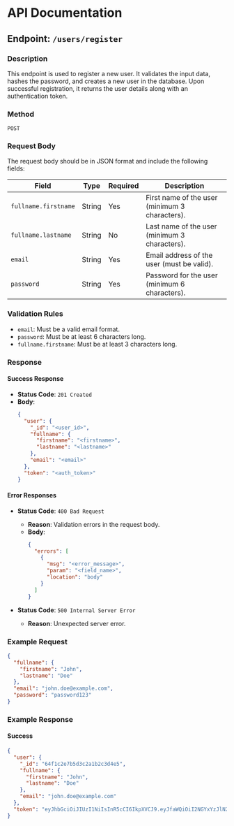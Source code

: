 # API Documentation

## Endpoint: `/users/register`

### Description

This endpoint is used to register a new user. It validates the input data, hashes the password, and creates a new user in the database. Upon successful registration, it returns the user details along with an authentication token.

### Method

`POST`

### Request Body

The request body should be in JSON format and include the following fields:

| Field                | Type   | Required | Description                                    |
| -------------------- | ------ | -------- | ---------------------------------------------- |
| `fullname.firstname` | String | Yes      | First name of the user (minimum 3 characters). |
| `fullname.lastname`  | String | No       | Last name of the user (minimum 3 characters).  |
| `email`              | String | Yes      | Email address of the user (must be valid).     |
| `password`           | String | Yes      | Password for the user (minimum 6 characters).  |

### Validation Rules

- `email`: Must be a valid email format.
- `password`: Must be at least 6 characters long.
- `fullname.firstname`: Must be at least 3 characters long.

### Response

#### Success Response

- **Status Code**: `201 Created`
- **Body**:
  ```json
  {
    "user": {
      "_id": "<user_id>",
      "fullname": {
        "firstname": "<firstname>",
        "lastname": "<lastname>"
      },
      "email": "<email>"
    },
    "token": "<auth_token>"
  }
  ```

#### Error Responses

- **Status Code**: `400 Bad Request`

  - **Reason**: Validation errors in the request body.
  - **Body**:
    ```json
    {
      "errors": [
        {
          "msg": "<error_message>",
          "param": "<field_name>",
          "location": "body"
        }
      ]
    }
    ```

- **Status Code**: `500 Internal Server Error`
  - **Reason**: Unexpected server error.

### Example Request

```json
{
  "fullname": {
    "firstname": "John",
    "lastname": "Doe"
  },
  "email": "john.doe@example.com",
  "password": "password123"
}
```

### Example Response

#### Success

```json
{
  "user": {
    "_id": "64f1c2e7b5d3c2a1b2c3d4e5",
    "fullname": {
      "firstname": "John",
      "lastname": "Doe"
    },
    "email": "john.doe@example.com"
  },
  "token": "eyJhbGciOiJIUzI1NiIsInR5cCI6IkpXVCJ9.eyJfaWQiOiI2NGYxYzJlN2I1ZDNjMmExYjJjM2Q0ZTUifQ.abc123"
}
```

